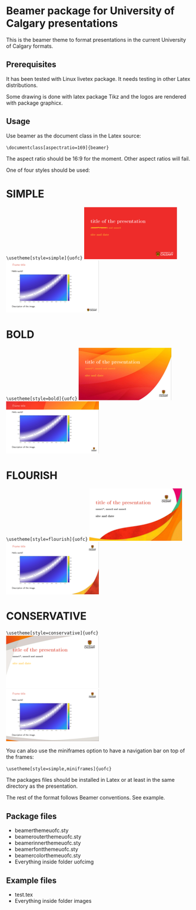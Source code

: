 # Beamer package for University of Calgary presentations
This is the beamer theme to format presentations in the current University of Calgary formats.

## Prerequisites

It has been tested with Linux livetex package. It needs testing in other Latex distributions.

Some drawing is done with latex package Tikz and the logos are rendered with
package graphicx.

## Usage

Use beamer as the document class in the Latex source:

`\documentclass[aspectratio=169]{beamer}`

The aspect ratio should be 16:9 for the moment. 
Other aspect ratios will fail.

One of four styles should be used:

# SIMPLE

`\usetheme[style=simple]{uofc}`
<img src="./images/simpletitleslide.png" alt="Simple title slide example" width="50%"/>
<img src="./images/simplebodyslide.png" alt="Simple body slide example" width="50%"/>

# BOLD

`\usetheme[style=bold]{uofc}`
<img src="./images/boldtitleslide.png" alt="Bold title slide example" width="50%"/>
<img src="./images/boldbodyslide.png" alt="Bold body slide example" width="50%"/>

# FLOURISH

`\usetheme[style=flourish]{uofc}`
<img src="./images/flourishtitleslide.png" alt="Flourish title slide example" width="50%"/>
<img src="./images/flourishbodyslide.png" alt="Flourish body slide example" width="50%"/>

# CONSERVATIVE

`\usetheme[style=conservative]{uofc}`
<img src="./images/conservativetitleslide.png" alt="Conservative title slide example" width="50%"/>
<img src="./images/conservativebodyslide.png" alt="Conservative body slide example" width="50%"/>

You can also use the miniframes option to have a navigation bar on top of the frames:

`\usetheme[style=simple,miniframes]{uofc}`

The packages files should be installed in Latex or at least in the
same directory as the presentation.

The rest of the format follows Beamer conventions. See example.

## Package files

* beamerthemeuofc.sty
* beamerouterthemeuofc.sty
* beamerinnerthemeuofc.sty
* beamerfontthemeuofc.sty
* beamercolorthemeuofc.sty
* Everything inside folder uofcimg

## Example files

* test.tex
* Everything inside folder images

